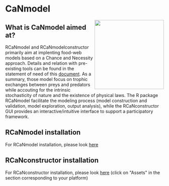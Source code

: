 # CaNmodel
<img src="RCaNmodel/man/figures/logo.png" align="right" width="220" />

## What is CaNmodel aimed at?
RCaNmodel and RCaNmodelconstructor primarily aim at implenting food-web models based on a
Chance and Necessity approach. Details and relation with pre-existing tools can be found in 
the statement of need of this [document](paper/paper.md).
As a summary, those model focus on trophic exchanges between preys and predators while accouting
for the intrinsic stochasticity of nature and the existence of physical laws. The R package RCaNmodel 
facilitate the modeling process (model construction and validation, model exploration, output analysis),
while the RCaNconstructor GUI provides an interactive/intuitive interface to support 
a participatory framework.
 

## RCaNmodel installation
For RCaNmodel installation, please look [here](RCaNmodel/README.md)

## RCaNconstructor installation
For RCaNconstructor installation, please look [here](https://github.com/inrae/RCaNmodel/releases) (click on "Assets" in the section corresponding to your platform)

